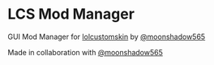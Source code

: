 # LCS Mod Manager
GUI Mod Manager for [lolcustomskin](https://github.com/moonshadow565/lolcustomskin) by [@moonshadow565](https://github.com/moonshadow565)

Made in collaboration with [@moonshadow565](https://github.com/moonshadow565)

